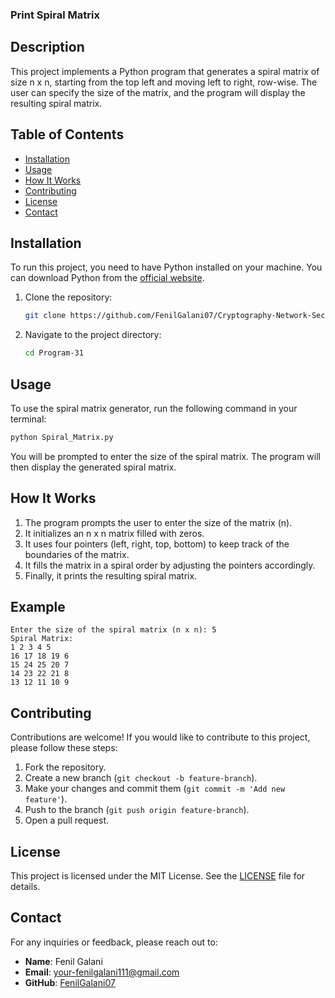 ### Print Spiral Matrix

## Description

This project implements a Python program that generates a spiral matrix of size n x n, starting from the top left and moving left to right, row-wise. The user can specify the size of the matrix, and the program will display the resulting spiral matrix.

## Table of Contents

- [Installation](#installation)
- [Usage](#usage)
- [How It Works](#how-it-works)
- [Contributing](#contributing)
- [License](#license)
- [Contact](#contact)

## Installation

To run this project, you need to have Python installed on your machine. You can download Python from the [official website](https://www.python.org/downloads/).

1. Clone the repository:

   ```bash
   git clone https://github.com/FenilGalani07/Cryptography-Network-Security.git
   ```

2. Navigate to the project directory:

   ```bash
   cd Program-31
   ```

## Usage

To use the spiral matrix generator, run the following command in your terminal:

```bash
python Spiral_Matrix.py
```

You will be prompted to enter the size of the spiral matrix. The program will then display the generated spiral matrix.

## How It Works

1. The program prompts the user to enter the size of the matrix (n).
2. It initializes an n x n matrix filled with zeros.
3. It uses four pointers (left, right, top, bottom) to keep track of the boundaries of the matrix.
4. It fills the matrix in a spiral order by adjusting the pointers accordingly.
5. Finally, it prints the resulting spiral matrix.

## Example

```
Enter the size of the spiral matrix (n x n): 5
Spiral Matrix:
1 2 3 4 5
16 17 18 19 6
15 24 25 20 7
14 23 22 21 8
13 12 11 10 9
```

## Contributing

Contributions are welcome! If you would like to contribute to this project, please follow these steps:

1. Fork the repository.
2. Create a new branch (`git checkout -b feature-branch`).
3. Make your changes and commit them (`git commit -m 'Add new feature'`).
4. Push to the branch (`git push origin feature-branch`).
5. Open a pull request.

## License

This project is licensed under the MIT License. See the [LICENSE](LICENSE) file for details.

## Contact

For any inquiries or feedback, please reach out to:

- **Name**: Fenil Galani
- **Email**: [your-fenilgalani111@gmail.com](mailto:your-fenilgalani111@gmail.com)
- **GitHub**: [FenilGalani07](https://github.com/FenilGalani07)
